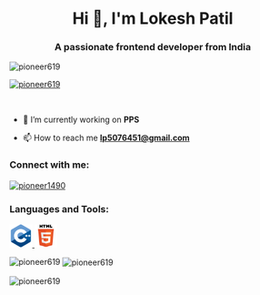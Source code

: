 <h1 align="center">Hi 👋, I'm Lokesh Patil</h1>
<h3 align="center">A passionate frontend developer from India</h3>

<p align="left"> <img src="https://komarev.com/ghpvc/?username=pioneer619&label=Profile%20views&color=0e75b6&style=flat" alt="pioneer619" /> </p>

<p align="left"> <a href="https://github.com/ryo-ma/github-profile-trophy"><img src="https://github-profile-trophy.vercel.app/?username=pioneer619" alt="pioneer619" /></a> </p>

<p align="left"> <a href="https://twitter.com/" target="blank"><img src="https://img.shields.io/twitter/follow/?logo=twitter&style=for-the-badge" alt="" /></a> </p>

- 🔭 I’m currently working on **PPS**

- 📫 How to reach me **lp5076451@gmail.com**

<h3 align="left">Connect with me:</h3>
<p align="left">
<a href="https://instagram.com/pioneer1490" target="blank"><img align="center" src="https://raw.githubusercontent.com/rahuldkjain/github-profile-readme-generator/master/src/images/icons/Social/instagram.svg" alt="pioneer1490" height="30" width="40" /></a>
</p>

<h3 align="left">Languages and Tools:</h3>
<p align="left"> <a href="https://www.w3schools.com/cpp/" target="_blank" rel="noreferrer"> <img src="https://raw.githubusercontent.com/devicons/devicon/master/icons/cplusplus/cplusplus-original.svg" alt="cplusplus" width="40" height="40"/> </a> <a href="https://www.w3.org/html/" target="_blank" rel="noreferrer"> <img src="https://raw.githubusercontent.com/devicons/devicon/master/icons/html5/html5-original-wordmark.svg" alt="html5" width="40" height="40"/> </a> </p>

<p><img align="left" src="https://github-readme-stats.vercel.app/api/top-langs?username=pioneer619&show_icons=true&locale=en&layout=compact" alt="pioneer619" /></p>

<p>&nbsp;<img align="center" src="https://github-readme-stats.vercel.app/api?username=pioneer619&show_icons=true&locale=en" alt="pioneer619" /></p>

<p><img align="center" src="https://github-readme-streak-stats.herokuapp.com/?user=pioneer619&" alt="pioneer619" /></p>
